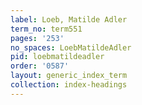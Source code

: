 ```yaml
---
label: Loeb, Matilde Adler
term_no: term551
pages: '253'
no_spaces: LoebMatildeAdler
pid: loebmatildeadler
order: '0587'
layout: generic_index_term
collection: index-headings
---
```

